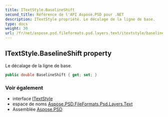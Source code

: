 ```yaml
---
title: ITextStyle.BaselineShift
second_title: Référence de l'API Aspose.PSD pour .NET
description: ITextStyle propriété. Le décalage de la ligne de base.
type: docs
weight: 30
url: /fr/net/aspose.psd.fileformats.psd.layers.text/itextstyle/baselineshift/
---
```

## ITextStyle.BaselineShift property

Le décalage de la ligne de base.

```csharp
public double BaselineShift { get; set; }
```

### Voir également

* interface [ITextStyle](../)
* espace de noms [Aspose.PSD.FileFormats.Psd.Layers.Text](../../itextstyle/)
* Assemblée [Aspose.PSD](../../../)


